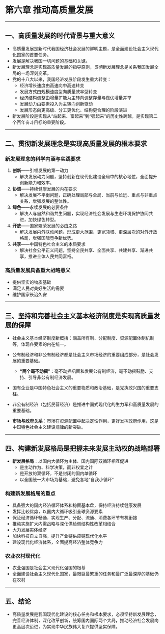 # 第六章 推动高质量发展

---

## 一、高质量发展的时代背景与重大意义

- 高质量发展是新时代我国经济社会发展的鲜明主题，是全面建设社会主义现代化国家的首要任务。
- 发展是解决我国一切问题的基础和关键。
- 新发展理念是实现高质量发展的指导原则，贯彻新发展理念是关系我国发展全局的一场深刻变革。
- 党的十八大以来，我国经济发展阶段发生重大转变：
  - 经济增长速度由高速向中高速转变
  - 发展方式由规模速度型向质量效率型转变
  - 经济结构调整由增量扩能为主转向调整存量与做优增量并举
  - 发展动力由要素投入为主转向创新驱动
  - 发展形态向更高级、分工更优化、结构更合理的阶段演进
- 新发展阶段是实现从“站起来、富起来”到“强起来”的历史性跨越，是实现第二个百年奋斗目标的重要阶段。

---

## 二、贯彻新发展理念是实现高质量发展的根本要求

### 新发展理念的科学内涵与实践要求

1. **创新**——引领发展的第一动力
   - 解决发展动力问题，坚持创新在现代化建设全局中的核心地位，全面提升创新能力和效率。
2. **协调**——持续健康发展的内在要求
   - 解决发展不平衡问题，正确处理局部与全局、当前与长远、重点与非重点关系，增强发展的整体性。
3. **绿色**——永续发展的必要条件
   - 解决人与自然和谐共生问题，实现经济社会发展与生态环境保护协同共进，加快绿色转型。
4. **开放**——国家繁荣发展的必由之路
   - 解决发展内外联动问题，形成更大范围、更宽领域、更深层次的对外开放格局，增强国际竞争新优势。
5. **共享**——中国特色社会主义的本质要求
   - 解决社会公平正义问题，坚持全民共享、全面共享、共建共享、渐进共享，推进全体人民共同富裕。

### 高质量发展具备重大战略意义

- 提供坚实的物质基础
- 满足人民对美好生活的需要
- 维护国家长治久安

---

## 三、坚持和完善社会主义基本经济制度是实现高质量发展的保障

- 社会主义基本经济制度新概括：涵盖所有制、分配制度、资源配置体制机制等，体现各要素的内在统一。
- 公有制经济和非公有制经济都是社会主义市场经济的重要组成部分，是社会发展的重要基础。
  - **“两个毫不动摇”**：毫不动摇巩固和发展公有制经济，毫不动摇鼓励、支持、引导非公有制经济发展。
- 国有企业是中国特色社会主义的重要物质和政治基础，是党执政兴国的重要支柱。
- 非公有制经济（包括民营经济）是推进中国式现代化的生力军和高质量发展的重要基础。

- **市场与政府关系**：市场在资源配置中起决定性作用，更好发挥政府作用，这是中国特色社会主义建设规律的新突破。

---

## 四、构建新发展格局是把握未来发展主动权的战略部署

- **新发展格局**：以国内大循环为主体、国内国际双循环相互促进
  - 是主动作为、科学决策，而非权宜之计
  - 是开放的双循环，不是封闭的国内单循环
  - 以全国统一大市场为基础，避免各地“自我小循环”

### 构建新发展格局的重点

- 具备强大的国内经济循环体系和稳固基本盘，保持经济持续健康发展
- 发挥比较优势，以国内大循环吸引全球资源要素
- 保证经济循环畅通，实现生产、分配、流通、消费各环节有机衔接
- 推动实施扩大内需战略与深化供给侧结构性改革相结合
- 大力发展实体经济
- 加快科技自立自强，提升产业链供应链现代化水平
- 建设现代化经济体系，全面提高经济整体竞争力

### 农业农村现代化

- 农业强国是社会主义现代化强国的根基
- 全面建设社会主义现代化国家，最艰巨最繁重的任务和最广泛最深厚的基础仍在农村

---

## 五、结论

- 高质量发展是我国现代化建设的核心任务和根本要求，必须坚持新发展理念，完善经济体制，深化改革创新，统筹国内国际两个大局，推动经济社会发展向更高层次迈进，为实现中华民族伟大复兴提供坚实保障。